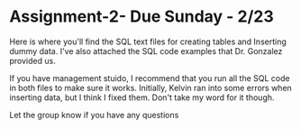 # Assignment-2- Due Sunday - 2/23
Here is where you'll find the SQL text files for creating tables and Inserting dummy data. 
I've also attached the SQL code examples that Dr. Gonzalez provided us. 

If you have management stuido, I recommend that you run all the SQL code in both files to make sure it works. Initially, Kelvin ran into some errors when inserting data, but I think I fixed them. Don't take my word for it though. 

Let the group know if you have any questions

